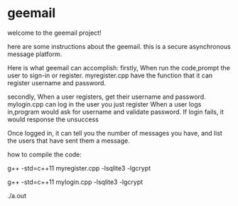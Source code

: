 
# geemail
welcome to the geemail project!



here are some instructions about the geemail.
this is a secure asynchronous message platform. 

Here is what geemail can accomplish:
firstly, When run the code,prompt the user to sign-in or register.
myregister.cpp have the function that it can register username and password.

secondly, When a user registers, get their username and password.
mylogin.cpp can log in the user you just register
When a user logs in,program would ask for username and validate password. 
If login fails, it would response the unsuccess 

Once logged in, it can tell you the number of messages you have, 
and list the users that have sent them a message. 

how to compile the code:

g++ -std=c++11 myregister.cpp -lsqlite3 -lgcrypt

g++ -std=c++11 mylogin.cpp -lsqlite3 -lgcrypt

 ./a.out

 

